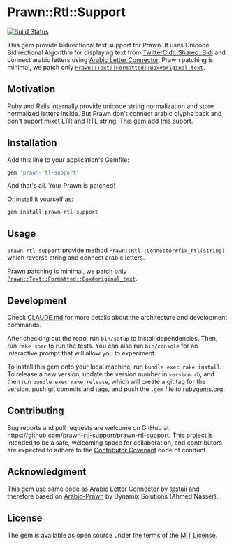 # Prawn::Rtl::Support

[![Build Status](https://travis-ci.org/prawn-rtl-support/prawn-rtl-support.svg?branch=master)](https://travis-ci.org/prawn-rtl-support/prawn-rtl-support)

This gem provide bidirectional text support for Prawn. It uses Unicode Bidirectional Algorithm for displaying text from [TwitterCldr::Shared::Bidi](https://github.com/twitter/twitter-cldr-rb) and connect arabic letters using [Arabic Letter Connector](https://github.com/staii/arabic-letter-connector). Prawn patching is minimal, we patch only [`Prawn::Text::Formatted::Box#original_text`](https://github.com/prawnpdf/prawn/blob/master/lib/prawn/text/formatted/box.rb#L367). 

## Motivation

Ruby and Rails internally provide unicode string normalization and store normalized letters inside. But Prawn don't connect arabic glyphs back and don't suport mixet LTR and RTL string. This gem add this suport. 

## Installation

Add this line to your application's Gemfile:

```ruby
gem 'prawn-rtl-support'
```

And that's all. Your Prawn is patched!

Or install it yourself as:

```shell
gem install prawn-rtl-support
```

## Usage

`prawn-rtl-support` provide method [`Prawn::Rtl::Connector#fix_rtl(string)`](https://github.com/prawn-rtl-support/prawn-rtl-support/blob/master/lib/prawn/rtl/connector.rb#L13) which reverse string and connect arabic letters.

Prawn patching is minimal, we patch only [`Prawn::Text::Formatted::Box#original_text`](https://github.com/prawnpdf/prawn/blob/master/lib/prawn/text/formatted/box.rb#L367).

## Development

Check [CLAUDE.md](CLAUDE.md) for more details about the architecture and development commands.

After checking out the repo, run `bin/setup` to install dependencies. Then, run `rake spec` to run the tests. You can also run `bin/console` for an interactive prompt that will allow you to experiment.

To install this gem onto your local machine, run `bundle exec rake install`. To release a new version, update the version number in `version.rb`, and then run `bundle exec rake release`, which will create a git tag for the version, push git commits and tags, and push the `.gem` file to [rubygems.org](https://rubygems.org).

## Contributing

Bug reports and pull requests are welcome on GitHub at https://github.com/prawn-rtl-support/prawn-rtl-support. This project is intended to be a safe, welcoming space for collaboration, and contributors are expected to adhere to the [Contributor Covenant](http://contributor-covenant.org) code of conduct.

## Acknowledgment
This gem use same code as [Arabic Letter Connector](https://github.com/staii/arabic-letter-connector) by [@staii](https://github.com/staii) and therefore based on [Arabic-Prawn](https://rubygems.org/gems/Arabic-Prawn/versions/0.0.1) by Dynamix Solutions (Ahmed Nasser).

## License

The gem is available as open source under the terms of the [MIT License](http://opensource.org/licenses/MIT).
